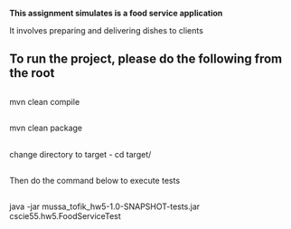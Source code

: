 **This assignment simulates is a food service application**

It involves preparing and delivering dishes to clients 

## To run the project, please do the following from the root
##  

mvn clean compile
##  

mvn clean package
##  

change directory to target - cd target/
##  

Then do the command below to execute tests
##
java -jar mussa_tofik_hw5-1.0-SNAPSHOT-tests.jar cscie55.hw5.FoodServiceTest 
##  
